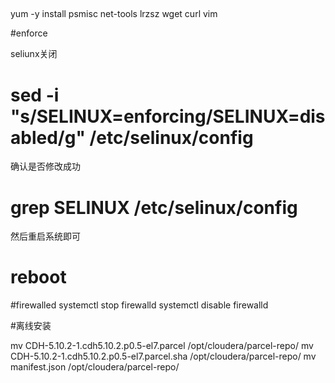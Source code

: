 
##
yum -y install psmisc net-tools lrzsz wget curl vim 


#enforce

seliunx关闭
# sed -i "s/SELINUX=enforcing/SELINUX=disabled/g" /etc/selinux/config
确认是否修改成功
# grep SELINUX /etc/selinux/config
然后重启系统即可
# reboot


#firewalled
systemctl stop firewalld
systemctl disable firewalld

#离线安装

mv CDH-5.10.2-1.cdh5.10.2.p0.5-el7.parcel /opt/cloudera/parcel-repo/
mv CDH-5.10.2-1.cdh5.10.2.p0.5-el7.parcel.sha /opt/cloudera/parcel-repo/
mv manifest.json /opt/cloudera/parcel-repo/